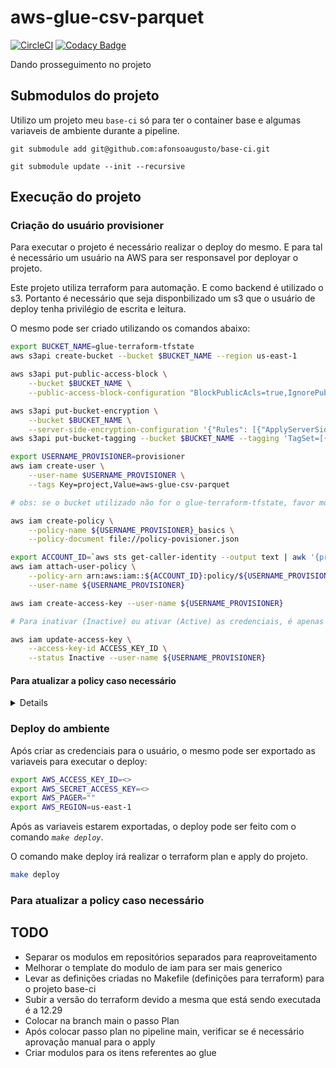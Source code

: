 # aws-glue-csv-parquet

[![CircleCI](https://circleci.com/gh/afonsoaugusto/aws-glue-csv-parquet.svg?style=svg)](https://circleci.com/gh/afonsoaugusto/aws-glue-csv-parquet)
[![Codacy Badge](https://app.codacy.com/project/badge/Grade/748cce6608224bfa87bf7d1e0ffc1caf)](https://www.codacy.com/gh/afonsoaugusto/aws-glue-csv-parquet/dashboard?utm_source=github.com&amp;utm_medium=referral&amp;utm_content=afonsoaugusto/aws-glue-csv-parquet&amp;utm_campaign=Badge_Grade)

Dando prosseguimento no projeto 

## Submodulos do projeto

Utilizo um projeto meu `base-ci` só para ter o container base e algumas variaveis de ambiente durante a pipeline.

`git submodule add git@github.com:afonsoaugusto/base-ci.git`

`git submodule update --init --recursive`

## Execução do projeto

### Criação do usuário provisioner

Para executar o projeto é necessário realizar o deploy do mesmo.
E para tal é necessário um usuário na AWS para ser responsavel por deployar o projeto.

Este projeto utiliza terraform para automação. E como backend é utilizado o s3.
Portanto é necessário que seja disponbilizado um s3 que o usuário de deploy tenha privilégio de escrita e leitura.

O mesmo pode ser criado utilizando os comandos abaixo:

```sh
export BUCKET_NAME=glue-terraform-tfstate
aws s3api create-bucket --bucket $BUCKET_NAME --region us-east-1

aws s3api put-public-access-block \
    --bucket $BUCKET_NAME \
    --public-access-block-configuration "BlockPublicAcls=true,IgnorePublicAcls=true,BlockPublicPolicy=true,RestrictPublicBuckets=true"

aws s3api put-bucket-encryption \
    --bucket $BUCKET_NAME \
    --server-side-encryption-configuration '{"Rules": [{"ApplyServerSideEncryptionByDefault": {"SSEAlgorithm": "AES256"}}]}'
aws s3api put-bucket-tagging --bucket $BUCKET_NAME --tagging 'TagSet=[{Key=project,Value=aws-glue-csv-parquet}]'

export USERNAME_PROVISIONER=provisioner
aws iam create-user \
    --user-name $USERNAME_PROVISIONER \
    --tags Key=project,Value=aws-glue-csv-parquet

# obs: se o bucket utilizado não for o glue-terraform-tfstate, favor modificar no arquivo policy-provisioner.json e no vars.env

aws iam create-policy \
    --policy-name ${USERNAME_PROVISIONER}_basics \
    --policy-document file://policy-povisioner.json

export ACCOUNT_ID=`aws sts get-caller-identity --output text | awk '{print $1}'`
aws iam attach-user-policy \
    --policy-arn arn:aws:iam::${ACCOUNT_ID}:policy/${USERNAME_PROVISIONER}_basics \
    --user-name ${USERNAME_PROVISIONER}

aws iam create-access-key --user-name ${USERNAME_PROVISIONER}

# Para inativar (Inactive) ou ativar (Active) as credenciais, é apenas executar:

aws iam update-access-key \
    --access-key-id ACCESS_KEY_ID \
    --status Inactive --user-name ${USERNAME_PROVISIONER}
```

#### Para atualizar a policy caso necessário

<details>

```bash
export USERNAME_PROVISIONER=provisioner
export ACCOUNT_ID=`aws sts get-caller-identity --output text | awk '{print $1}'`
aws iam create-policy-version \
    --policy-arn arn:aws:iam::${ACCOUNT_ID}:policy/${USERNAME_PROVISIONER}_basics \
    --policy-document file://policy-povisioner.json \
    --set-as-default

aws iam list-policy-versions \
    --policy-arn arn:aws:iam::${ACCOUNT_ID}:policy/${USERNAME_PROVISIONER}_basics

aws iam delete-policy-version \
    --policy-arn arn:aws:iam::${ACCOUNT_ID}:policy/${USERNAME_PROVISIONER}_basics \
    --version-id v4
```
</details>

### Deploy do ambiente

Após criar as credenciais para o usuário, o mesmo pode ser exportado as variaveis para executar o deploy:

```sh
export AWS_ACCESS_KEY_ID=<>
export AWS_SECRET_ACCESS_KEY=<>
export AWS_PAGER=""
export AWS_REGION=us-east-1
```

Após as variaveis estarem exportadas, o deploy pode ser feito com o comando *`make deploy`*.

O comando make deploy irá realizar o terraform plan e apply do projeto.

```sh
make deploy
```

### Para atualizar a policy caso necessário

## TODO

* Separar os modulos em repositórios separados para reaproveitamento
* Melhorar o template do modulo de iam para ser mais generico
* Levar as definições criadas no Makefile (definições para terraform) para o projeto base-ci
* Subir a versão do terraform devido a mesma que está sendo executada é a 12.29
* Colocar na branch main o passo Plan
* Após colocar passo plan no pipeline main, verificar se é necessário aprovação manual para o apply
* Criar modulos para os itens referentes ao glue

